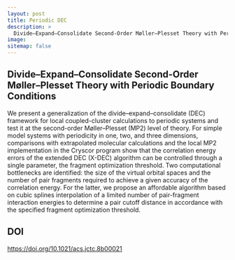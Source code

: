 ```yaml
---
layout: post
title: Periodic DEC
description: >
  Divide–Expand–Consolidate Second-Order Møller–Plesset Theory with Periodic Boundary Conditions
image:
sitemap: false
---
```


## Divide–Expand–Consolidate Second-Order Møller–Plesset Theory with Periodic Boundary Conditions

We present a generalization of the divide–expand–consolidate (DEC) framework for local coupled-cluster calculations to periodic systems and test it at the second-order Møller–Plesset (MP2) level of theory. For simple model systems with periodicity in one, two, and three dimensions, comparisons with extrapolated molecular calculations and the local MP2 implementation in the Cryscor program show that the correlation energy errors of the extended DEC (X-DEC) algorithm can be controlled through a single parameter, the fragment optimization threshold. Two computational bottlenecks are identified: the size of the virtual orbital spaces and the number of pair fragments required to achieve a given accuracy of the correlation energy. For the latter, we propose an affordable algorithm based on cubic splines interpolation of a limited number of pair-fragment interaction energies to determine a pair cutoff distance in accordance with the specified fragment optimization threshold.

## DOI

https://doi.org/10.1021/acs.jctc.8b00021